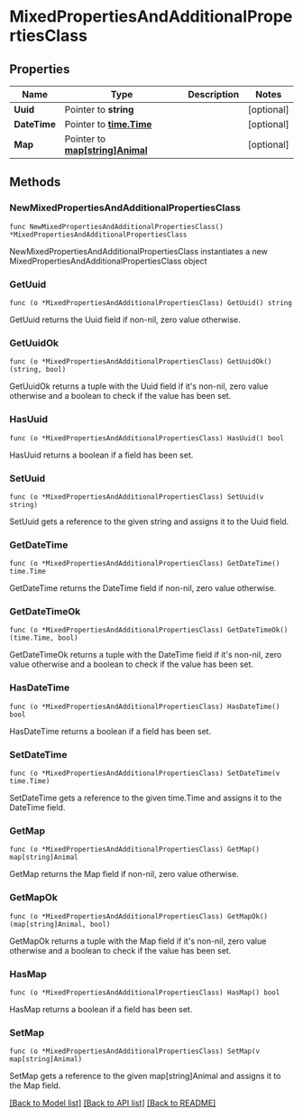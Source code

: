 # MixedPropertiesAndAdditionalPropertiesClass

## Properties

Name | Type | Description | Notes
------------ | ------------- | ------------- | -------------
**Uuid** | Pointer to **string** |  | [optional] 
**DateTime** | Pointer to [**time.Time**](time.Time.md) |  | [optional] 
**Map** | Pointer to [**map[string]Animal**](Animal.md) |  | [optional] 

## Methods

### NewMixedPropertiesAndAdditionalPropertiesClass

`func NewMixedPropertiesAndAdditionalPropertiesClass() *MixedPropertiesAndAdditionalPropertiesClass`

NewMixedPropertiesAndAdditionalPropertiesClass instantiates a new MixedPropertiesAndAdditionalPropertiesClass object

### GetUuid

`func (o *MixedPropertiesAndAdditionalPropertiesClass) GetUuid() string`

GetUuid returns the Uuid field if non-nil, zero value otherwise.

### GetUuidOk

`func (o *MixedPropertiesAndAdditionalPropertiesClass) GetUuidOk() (string, bool)`

GetUuidOk returns a tuple with the Uuid field if it's non-nil, zero value otherwise
and a boolean to check if the value has been set.

### HasUuid

`func (o *MixedPropertiesAndAdditionalPropertiesClass) HasUuid() bool`

HasUuid returns a boolean if a field has been set.

### SetUuid

`func (o *MixedPropertiesAndAdditionalPropertiesClass) SetUuid(v string)`

SetUuid gets a reference to the given string and assigns it to the Uuid field.

### GetDateTime

`func (o *MixedPropertiesAndAdditionalPropertiesClass) GetDateTime() time.Time`

GetDateTime returns the DateTime field if non-nil, zero value otherwise.

### GetDateTimeOk

`func (o *MixedPropertiesAndAdditionalPropertiesClass) GetDateTimeOk() (time.Time, bool)`

GetDateTimeOk returns a tuple with the DateTime field if it's non-nil, zero value otherwise
and a boolean to check if the value has been set.

### HasDateTime

`func (o *MixedPropertiesAndAdditionalPropertiesClass) HasDateTime() bool`

HasDateTime returns a boolean if a field has been set.

### SetDateTime

`func (o *MixedPropertiesAndAdditionalPropertiesClass) SetDateTime(v time.Time)`

SetDateTime gets a reference to the given time.Time and assigns it to the DateTime field.

### GetMap

`func (o *MixedPropertiesAndAdditionalPropertiesClass) GetMap() map[string]Animal`

GetMap returns the Map field if non-nil, zero value otherwise.

### GetMapOk

`func (o *MixedPropertiesAndAdditionalPropertiesClass) GetMapOk() (map[string]Animal, bool)`

GetMapOk returns a tuple with the Map field if it's non-nil, zero value otherwise
and a boolean to check if the value has been set.

### HasMap

`func (o *MixedPropertiesAndAdditionalPropertiesClass) HasMap() bool`

HasMap returns a boolean if a field has been set.

### SetMap

`func (o *MixedPropertiesAndAdditionalPropertiesClass) SetMap(v map[string]Animal)`

SetMap gets a reference to the given map[string]Animal and assigns it to the Map field.


[[Back to Model list]](../README.md#documentation-for-models) [[Back to API list]](../README.md#documentation-for-api-endpoints) [[Back to README]](../README.md)



